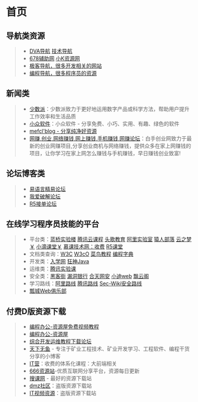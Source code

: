 # 首页

## 导航类资源 

> -  [DVA导航](http://www.dva520.com/)  [技术导航](https://www.daohangtx.com/)  
> -  [678辅助网](https://www.6788g.com/)   [小K资源网](https://www.xkwo.com/)
> -  [极客导航，很多开发相关的网站](https://tool.zmki.cn/)
> -  [编程导航，很多程序员的资源](https://www.code-nav.cn/resources)

## 新闻类

> -  [少数派](https://sspai.com/)：少数派致力于更好地运用数字产品或科学方法，帮助用户提升工作效率和生活品质
> -  [小众软件](https://www.appinn.com/)：小众软件 - 分享免费、小巧、实用、有趣、绿色的软件
> -  [mefcl'blog - 分享纯净好资源](https://www.mefcl.com/)
> -  [网赚,创业,网络赚钱,网上赚钱,手机赚钱,网赚论坛](https://www.heishou.org/)：白手创业网致力于最新的创业网赚项目,分享创业商机与网络赚钱，提供众多在家上网赚钱的项目，让你学习在家上网怎么赚钱与手机赚钱，早日赚钱创业致富!

## 论坛博客类

> -  [易语言精易论坛](https://bbs.125.la/)
> -  [我爱破解论坛](https://www.52pojie.cn/)
> -  [R5接单论坛](https://www.r5.cn/forum.php)

## 在线学习程序员技能的平台

>- 平台类：[蓝桥实验楼](https://www.lanqiao.cn/)    [腾讯云课程](https://cloud.tencent.com/edu/learning)    [头歌教育](https://www.educoder.net/)    [阿里实验室](https://developer.aliyun.com/adc/labs/?spm=a2c6h.13858375.0.0.468f3cf2DLkhsf)    [猿人部落](https://www.97yrbl.com/)    [云之梦￥](http://www.yzmedu.com/)    [小滴课堂￥](https://xdclass.net/)    [慕课技术网：收费](https://coding.imooc.com/)   [R5课堂](https://www.r5.cn/video.html)
>- 文档类查询：[W3C](https://www.w3cschool.cn/)    [W3cO](http://w3c0.com/)    [菜鸟教程](https://www.runoob.com/)    [编程字典](https://codingdict.com/tutorials) 
>- 开发类：[入学网](https://www.wldeer.com/)    [狂神Java](https://www.kuangstudy.com/)  
>- 运维类：[腾讯实验课](https://cloud.tencent.com/lab/labslist)
>- 安全类：[黑客街](https://www.hackjie.com/)    [漏洞银行](https://skills.bugbank.cn/)   [合天网安](https://www.hetianlab.com/)    [小迪web](https://www.bilibili.com/video/av374994720/)    [飘云阁](https://www.chinapyg.com/)
>- 学习路线：[阿里路线](https://developer.aliyun.com/learning)   [腾讯路线](https://cloud.tencent.com/edu/learning)  [Sec-Wiki安全路线](https://www.sec-wiki.com/skill)   
>- [瓢城Web俱乐部](https://www.ycku.com/)

## 付费D版资源下载

>- [编程办公-资源屋免费视频教程](https://www.ziyuanwu.com/se/teaching/bcbg)
>- [编程办公-资源屋](https://www.ziyuanwu.com/)
>- [综合开发运维教程下载论坛](http://www.52download.cn/wpcourse/)   
>- [天下无鱼](https://shikey.com/) - 专注于矿业工程技术、矿业开发学习、工程软件、编程干货分享的小博客
>- [IT营](https://www.itying.com/)：收费的体系化课程：大前端相关
>- [666资源站](https://666java.com/)-优质互联网分享平台，资源每日更新
>- [搜课网](https://www.soke.me/) - 最好的资源下载站
>- [dmz社区](https://www.dmzshequ.com/)：盗版资源下载站
>- [IT视频资源](https://www.97yrbl.com/)：盗版资源下载站
>

